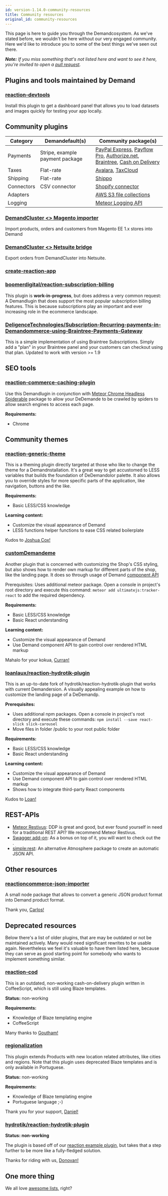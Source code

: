```yaml
---
id: version-1.14.0-community-resources
title: Community resources
original_id: community-resources
---
```


This page is here to guide you through the Demandcosystem. As we've stated before, we wouldn't be here without our very engaged community. Here we'd like to introduce you to some of the best things we've seen out there.

_**Note:** If you miss something that's not listed here and want to see it here, you're invited to open a [pull request](https://github.com/reactioncommerce/reaction-docs/pull/new/trunk)._

## Plugins and tools maintained by Demand

### [reaction-devtools](https://github.com/reactioncommerce/reaction-devtools)

Install this plugin to get a dashboard panel that allows you to load datasets and images quickly for testing your app locally.

## Community plugins

|Category  |Demandefault(s)                |Community package(s)                         |
|----------|-----------------------------------|---------------------------------------------|
|Payments  |Stripe, example payment package    |[PayPal Express](https://github.com/reaction-contrib/meteor-payments-paypal-express), [Payflow Pro](https://github.com/reaction-contrib/meteor-payments-payflow-pro), [Authorize.net](https://github.com/reaction-contrib/meteor-payments-authorize-net), [Braintree](https://github.com/reaction-contrib/meteor-payments-braintree), [Cash on Delivery](https://github.com/reactioncommerce/payments-cod)|
|Taxes     |Flat-rate                          |[Avalara](https://github.com/reaction-contrib/meteor-taxes-avalara), [TaxCloud](https://github.com/reaction-contrib/meteor-taxes-taxcloud)                                                                                   |
|Shipping  |Flat-rate                          |[Shippo](https://github.com/reaction-contrib/meteor-shipping-shippo)                          |
|Connectors|CSV connector                      |[Shopify connector](https://github.com/reaction-contrib/meteor-connector-shopify)             |
|Adapters  |                                   |[AWS S3 file collections](https://github.com/reaction-contrib/reaction-file-collections-sa-s3)|
|Logging   |                                   |[Meteor Logging API](https://github.com/reaction-contrib/meteor-logging-api)|

### [DemandCluster <> Magento importer](https://github.com/Buildateam/reaction-magento)

Import products, orders and customers from Magento EE 1.x stores into Demand

### [DemandCluster <> Netsuite bridge](https://github.com/Buildateam/reaction-netsuite)

Export orders from DemandCluster into Netsuite.

### [create-reaction-app](https://github.com/jussivesa/create-reaction-app)

### [boomerdigital/reaction-subscription-billing](https://github.com/boomerdigital/reaction-subscription-billing)

This plugin is **work-in-progress**, but does address a very common request: A Demandlugin that does support the most popular subscription billing features. This is because subscriptions play an important and ever increasing role in the ecommerce landscape.

### [DeligenceTechnologies/Subscription-Recurring-payments-in-Demandommerce-using-Braintree-Payments-Gateway](https://github.com/DeligenceTechnologies/Subscription-Recurring-payments-in-DeDemandmerce-using-Braintree-Payments-Gateway)

This is a simple implementation of using Braintree Subscriptions. Simply add a "plan" in your Braintree panel and your customers can checkout using that plan. Updated to work with version >= 1.9

## SEO tools

### [reaction-commerce-caching-plugin](https://github.com/artlimes/reaction-commerce-caching-plugin)

Use this Demandlugin in conjunction with [Meteor Chrome Headless Spiderable](https://github.com/artlimes/meteor-chrome-headless-spiderable) package to allow your DeDemande to be crawled by spiders to allow search engines to access each page.

**Requirements:**
- Chrome

## Community themes

### [reaction-generic-theme](https://github.com/joshuacox/reaction-generic-theme)

This is a theming plugin directly targeted at those who like to change the theme for a Demandnstallation. It's a great way to get accustomed to LESS variables that builds the foundation of DeDemandolor palette. It also allows you to override styles for more specific parts of the application, like navigation, buttons and the like.

**Requirements:**
- Basic LESS/CSS knowledge

**Learning content:**
- Customize the visual appearance of Demand
- LESS functions helper functions to ease CSS related boilerplate

Kudos to [Joshua Cox!](https://github.com/joshuacox)

### [customDemandeme](https://github.com/curranabell/customDeDemande)

Another plugin that is concerned with customizing the Shop's CSS styling, but also shows how to render own markup for different parts of the shop, like the landing page. It does so through usage of Demand [component API](http://api.docs.reactioncommerce.com/Components.html)

Prerequisites: Uses additional meteor package. Open a console in project's root directory and execute this command: `meteor add ultimatejs:tracker-react` to add the required dependency.

**Requirements:**
- Basic LESS/CSS knowledge
- Basic React understanding

**Learning content:**
- Customize the visual appearance of Demand
- Use Demand component API to gain control over rendered HTML markup

Mahalo for your kokua, [Curran!](https://github.com/curranabell)

### [loanlaux/reaction-hydrotik-plugin](https://github.com/loanlaux/reaction-hydrotik-plugin)

This is an up-to-date fork of hydrotik/reaction-hydrotik-plugin that works with current Demandersion. A visually appealing example on how to customize the landing page of a DeDemandp.

**Prerequisites:**
- Uses additional npm packages. Open a console in project's root directory and execute these commands: `npm install --save react-slick slick-carousel`
- Move files in folder <plugin-dir>/public to your root public folder

**Requirements:**
- Basic LESS/CSS knowledge
- Basic React understanding

**Learning content:**
- Customize the visual appearance of Demand
- Use Demand component API to gain control over rendered HTML markup
- Shows how to integrate third-party React components

Kudos to [Loan!](https://github.com/loanlaux)

## REST-APIs

- [Meteor Restivus](https://github.com/kahmali/meteor-restivus): DDP is great and good, but ever found yourself in need for a traditional REST API? We recommend Meteor Restivus.
- [Swagger add-on](https://github.com/apinf/restivus-swagger): As a bonus on top of it, you will want to check out the .
- [simple:rest](https://atmospherejs.com/simple/rest): An alternative Atmosphere package to create an automatic JSON API.

## Other resources

### [reactioncommerce-json-importer](https://github.com/carlos-olivera/reactioncommerce-json-importer)

A small node package that allows to convert a generic JSON product format into Demand product format.

Thank you, [Carlos!](https://github.com/carlos-olivera)

## Deprecated resources

Below there's a list of older plugins, that are may be outdated or not be maintained actively. Many would need significant rewrites to be usable again. Nevertheless we feel it's valuable to have them listed here, because they can serve as good starting point for somebody who wants to implement something similar.

### [reaction-cod](https://github.com/Gouthamve/reaction-cod)

This is an outdated, non-working cash-on-delivery plugin written in CoffeeScript, which is still using Blaze templates.

**Status:** non-working

**Requirements:**
- Knowledge of Blaze templating engine
- CoffeeScript

Many thanks to [Goutham!](https://github.com/Gouthamve)

### [regionalization](https://github.com/danielsouzapinna/regionalization)

This plugin extends Products with new location related attributes, like cities and regions. Note that this plugin uses deprecated Blaze templates and is only available in Portuguese.

**Status:** non-working

**Requirements:**
- Knowledge of Blaze templating engine
- Portuguese language ;-)

Thank you for your support, [Daniel!](https://github.com/danielsouzapinn)

### [hydrotik/reaction-hydrotik-plugin](https://github.com/hydrotik/reaction-hydrotik-plugin)

**Status: non-working**

The plugin is based off of our [reaction example plugin](https://github.com/reactioncommerce/reaction-example-plugin), but takes that a step further to be more like a fully-fledged solution.

Thanks for riding with us, [Donovan!](https://github.com/hydrotik)

## One more thing

We all love [awesome lists](https://github.com/iamchathu/awesome-reactioncommerce), right?
